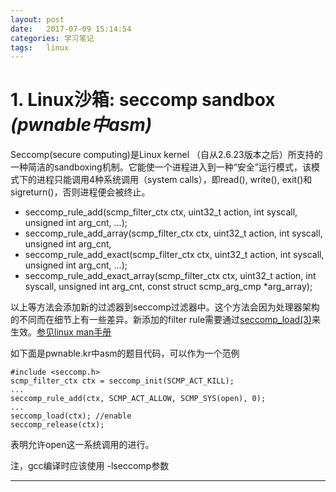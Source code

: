 ```yaml
---
layout: post
date:   2017-07-09 15:14:54
categories: 学习笔记
tags:   linux 
---
```



# 1. Linux沙箱: seccomp sandbox  *(pwnable中asm)*

Seccomp(secure computing)是Linux kernel （自从2.6.23版本之后）所支持的一种简洁的sandboxing机制。它能使一个进程进入到一种“安全”运行模式，该模式下的进程只能调用4种系统调用（system calls），即read(), write(), exit()和sigreturn()，否则进程便会被终止。

- seccomp_rule_add(scmp_filter_ctx ctx, uint32_t action, int syscall, unsigned int arg_cnt, ...);
- seccomp_rule_add_array(scmp_filter_ctx ctx,
                                  uint32_t action, int syscall,
                                  unsigned int arg_cnt,
- seccomp_rule_add_exact(scmp_filter_ctx ctx, uint32_t action,
                                  int syscall, unsigned int arg_cnt, ...);
- seccomp_rule_add_exact_array(scmp_filter_ctx ctx,
                                        uint32_t action, int syscall,
                                        unsigned int arg_cnt,
                                        const struct scmp_arg_cmp *arg_array);

以上等方法会添加新的过滤器到seccomp过滤器中。这个方法会因为处理器架构的不同而在细节上有一些差异。新添加的filter rule需要通过[seccomp_load(3)](http://man7.org/linux/man-pages/man3/seccomp_load.3.html)来生效。[参见linux man手册](http://man7.org/linux/man-pages/man3/seccomp_rule_add.3.html)

如下面是pwnable.kr中asm的题目代码，可以作为一个范例

	#include <seccomp.h>
	scmp_filter_ctx ctx = seccomp_init(SCMP_ACT_KILL);
	...
	seccomp_rule_add(ctx, SCMP_ACT_ALLOW, SCMP_SYS(open), 0);
	...
	seccomp_load(ctx); //enable
	seccomp_release(ctx);

表明允许open这一系统调用的进行。

注，gcc编译时应该使用 -lseccomp参数

---